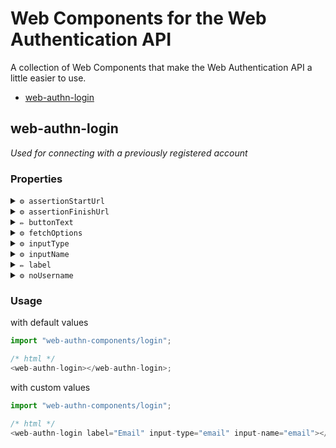 # Web Components for the Web Authentication API

A collection of Web Components that make the Web Authentication API a little easier to use.

- [web-authn-login](#web-authn-login)

## **web-authn-login**

_Used for connecting with a previously registered account_

### **Properties**

<details>
<summary><code>⚙️ assertionStartUrl</code></summary>

_Endpoint for retrieving details and challenge from the server_

- type: `String`
- default: `/api/assertion/start`
</details>

<details>
<summary><code>⚙️ assertionFinishUrl</code></summary>

_Endpoint for completing the assertion process and sending the challenge result to the server_

- type: `String`
- default: `/api/assertion/finish`
</details>

<details>
<summary><code>✏️ buttonText</code></summary>

_The text displayed on the login button_

- type: `String`
- default: `Login`
- refflected attribute: `button-text`
</details>

<details>
<summary><code>⚙️ fetchOptions</code></summary>

_Fetch options used for all request within this component_

- type: `Object`
- default:

```json
{
  "‎method": "POST",
  "‎credentials":‏‏‎ ‎"include",
  "headers":‏‏‎ ‎{
    ‎"Content-Type":‏‏‎ "application/json"
  ‎}
}
```

</details>

<details>
<summary><code>⚙️ inputType</code></summary>

_The type of input to use for the username_

- type: `String`
- default: `text` (any valid HTML input type)
- refflected attribute: `input-type`
</details>

<details>
<summary><code>⚙️ inputName</code></summary>

_The name of the input to use for the username_

- type: `String`
- default: `username`
- refflected attribute: `input-name`
</details>

<details>
<summary><code>✏️ label</code></summary>

_Username label content_

- type: `String`
- default: `Username`
- refflected attribute: `label`
</details>

<details>
<summary><code>⚙️ noUsername</code></summary>

_Should login be done without a username_

- type: `Boolean`
- default: `false`
- refflected attribute: `no-username`
</details>

### **Usage**

with default values

```js
import "web-authn-components/login";

/* html */
<web-authn-login></web-authn-login>;
```

with custom values

```js
import "web-authn-components/login";

/* html */
<web-authn-login label="Email" input-type="email" input-name="email"></web-authn-login>;
```
